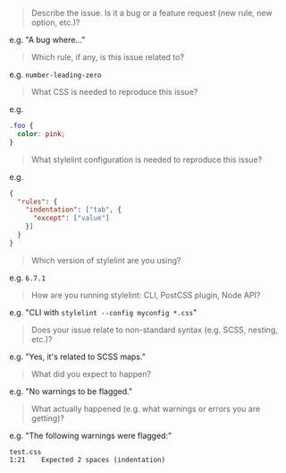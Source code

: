 <!-- Please answer the following questions. Issues that don't use this template will be closed. -->

> Describe the issue. Is it a bug or a feature request (new rule, new option, etc.)?

e.g. "A bug where..."

> Which rule, if any, is this issue related to?

e.g. `number-leading-zero`

> What CSS is needed to reproduce this issue?

e.g.

```css
.foo {
  color: pink;
}
```

> What stylelint configuration is needed to reproduce this issue?

e.g.

```json
{
  "rules": {
    "indentation": ["tab", {
      "except": ["value"]
    }]
  }
}
```

> Which version of stylelint are you using?

e.g. `6.7.1`

> How are you running stylelint: CLI, PostCSS plugin, Node API?

e.g. "CLI with `stylelint --config myconfig *.css`"

> Does your issue relate to non-standard syntax (e.g. SCSS, nesting, etc.)?

e.g. "Yes, it's related to SCSS maps."

> What did you expect to happen?

e.g. "No warnings to be flagged."

> What actually happened (e.g. what warnings or errors you are getting)?

e.g. "The following warnings were flagged:"

```shell
test.css
1:21    Expected 2 spaces (indentation)
```

<!--
Here are the best ways to help resolve your issue:
1. Figure out what needs to be done, propose it, and then write the code and submit a PR.
2. If your issue is a bug, consider at least submitting a PR with failing tests.
3. Check the [V8 changelog](https://github.com/stylelint/stylelint/blob/v8/CHANGELOG.md) as the bug may have been already resolved.

Note: GitHub issues are for stylelint bugs and enhancements, if you're looking for help or support with stylelint then stackoverflow is our preferred question and answer forum - http://stackoverflow.com/questions/tagged/stylelint
-->
